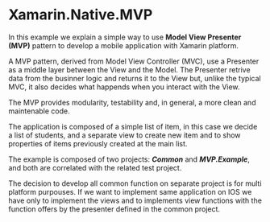 # Xamarin.Native.MVP

In this example we explain a simple way to use **Model View Presenter (MVP)** pattern to develop a mobile application with Xamarin platform.

A MVP pattern, derived from Model View Controller (MVC), use a Presenter as a middle layer between the View and the Model.
The Presenter retrive data from the businner logic and returns it to the View but, unlike the typical MVC, it also decides what happends when you interact with the View. 

The MVP provides modularity, testability and, in general, a more clean and maintenable code.

The application is composed of a simple list of item, in this case we decide a list of students, and a separate view to create new item and to show properties of items previously created at the main list.

The example is composed of two projects: ***Common*** and ***MVP.Example***, and both are correlated with the related test project.

The decision to develop all common function on separate project is for multi platform purpouses. 
If we want to implement same application on IOS we have only to implement the views and to implements view functions with the function offers by the presenter defined in the common project.
